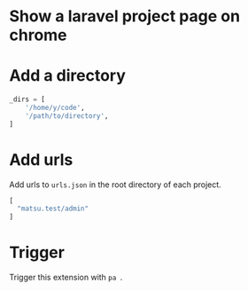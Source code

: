 # Show a laravel project page on chrome

# Add a directory

```python
_dirs = [
    '/home/y/code',
    '/path/to/directory',
]
```

# Add urls

Add urls to `urls.json` in the root directory of each project.

```python
[
  "matsu.test/admin"
]
```

# Trigger

Trigger this extension with `pa `.
